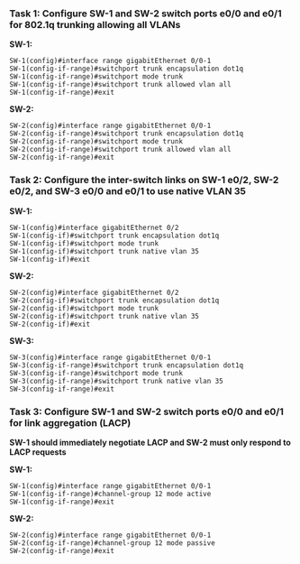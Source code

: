 
### Task 1: Configure SW-1 and SW-2 switch ports e0/0 and e0/1 for 802.1q trunking allowing all VLANs

**SW-1:**
```shell
SW-1(config)#interface range gigabitEthernet 0/0-1
SW-1(config-if-range)#switchport trunk encapsulation dot1q
SW-1(config-if-range)#switchport mode trunk
SW-1(config-if-range)#switchport trunk allowed vlan all
SW-1(config-if-range)#exit
```

**SW-2:**
```shell
SW-2(config)#interface range gigabitEthernet 0/0-1
SW-2(config-if-range)#switchport trunk encapsulation dot1q
SW-2(config-if-range)#switchport mode trunk
SW-2(config-if-range)#switchport trunk allowed vlan all
SW-2(config-if-range)#exit
```

### Task 2: Configure the inter-switch links on SW-1 e0/2, SW-2 e0/2, and SW-3 e0/0 and e0/1 to use native VLAN 35

**SW-1:**
```shell
SW-1(config)#interface gigabitEthernet 0/2
SW-1(config-if)#switchport trunk encapsulation dot1q
SW-1(config-if)#switchport mode trunk
SW-1(config-if)#switchport trunk native vlan 35
SW-1(config-if)#exit
```

**SW-2:**
```shell
SW-2(config)#interface gigabitEthernet 0/2
SW-2(config-if)#switchport trunk encapsulation dot1q
SW-2(config-if)#switchport mode trunk
SW-2(config-if)#switchport trunk native vlan 35
SW-2(config-if)#exit
```

**SW-3:**
```shell
SW-3(config)#interface range gigabitEthernet 0/0-1
SW-3(config-if-range)#switchport trunk encapsulation dot1q
SW-3(config-if-range)#switchport mode trunk
SW-3(config-if-range)#switchport trunk native vlan 35
SW-3(config-if-range)#exit
```

### Task 3: Configure SW-1 and SW-2 switch ports e0/0 and e0/1 for link aggregation (LACP)
**SW-1 should immediately negotiate LACP and SW-2 must only respond to LACP requests**

**SW-1:**
```shell
SW-1(config)#interface range gigabitEthernet 0/0-1
SW-1(config-if-range)#channel-group 12 mode active
SW-1(config-if-range)#exit
```

**SW-2:**
```shell
SW-2(config)#interface range gigabitEthernet 0/0-1
SW-2(config-if-range)#channel-group 12 mode passive
SW-2(config-if-range)#exit
```

